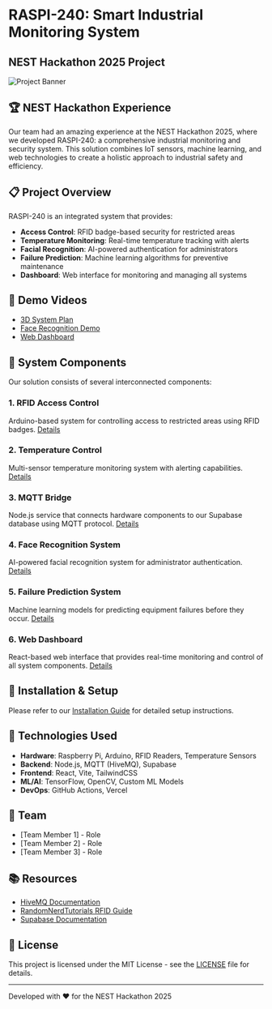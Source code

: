# RASPI-240: Smart Industrial Monitoring System
## NEST Hackathon 2025 Project

![Project Banner](./media/banner.png)

## 🏆 NEST Hackathon Experience

Our team had an amazing experience at the NEST Hackathon 2025, where we developed RASPI-240: a comprehensive industrial monitoring and security system. This solution combines IoT sensors, machine learning, and web technologies to create a holistic approach to industrial safety and efficiency.

## 📋 Project Overview

RASPI-240 is an integrated system that provides:

- **Access Control**: RFID badge-based security for restricted areas
- **Temperature Monitoring**: Real-time temperature tracking with alerts
- **Facial Recognition**: AI-powered authentication for administrators
- **Failure Prediction**: Machine learning algorithms for preventive maintenance
- **Dashboard**: Web interface for monitoring and managing all systems

## 🎥 Demo Videos

- [3D System Plan](./media/3d_plan.mp4)
- [Face Recognition Demo](./media/face_recognition.mov)
- [Web Dashboard](./media/site_recording.mov)

## 🧩 System Components

Our solution consists of several interconnected components:

### 1. RFID Access Control
Arduino-based system for controlling access to restricted areas using RFID badges. [Details](./docs/rfid_access.md)

### 2. Temperature Control
Multi-sensor temperature monitoring system with alerting capabilities. [Details](./docs/temperature_control.md)

### 3. MQTT Bridge
Node.js service that connects hardware components to our Supabase database using MQTT protocol. [Details](./docs/mqtt_bridge.md)

### 4. Face Recognition System
AI-powered facial recognition system for administrator authentication. [Details](./docs/face_recognition.md)

### 5. Failure Prediction System
Machine learning models for predicting equipment failures before they occur. [Details](./docs/failure_prediction.md)

### 6. Web Dashboard
React-based web interface that provides real-time monitoring and control of all system components. [Details](./docs/web_dashboard.md)

## 🚀 Installation & Setup

Please refer to our [Installation Guide](./docs/installation.md) for detailed setup instructions.

## 🔧 Technologies Used

- **Hardware**: Raspberry Pi, Arduino, RFID Readers, Temperature Sensors
- **Backend**: Node.js, MQTT (HiveMQ), Supabase
- **Frontend**: React, Vite, TailwindCSS
- **ML/AI**: TensorFlow, OpenCV, Custom ML Models
- **DevOps**: GitHub Actions, Vercel

## 👥 Team

- [Team Member 1] - Role
- [Team Member 2] - Role
- [Team Member 3] - Role

## 📚 Resources

- [HiveMQ Documentation](https://www.hivemq.com/docs/)
- [RandomNerdTutorials RFID Guide](https://randomnerdtutorials.com/security-access-using-rfid-arduino/)
- [Supabase Documentation](https://supabase.io/docs)

## 📄 License

This project is licensed under the MIT License - see the [LICENSE](LICENSE) file for details.

---

Developed with ❤️ for the NEST Hackathon 2025 